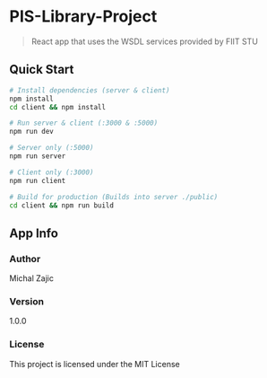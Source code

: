 # PIS-Library-Project

> React app that uses the WSDL services provided by FIIT STU

## Quick Start

```bash
# Install dependencies (server & client)
npm install
cd client && npm install

# Run server & client (:3000 & :5000)
npm run dev

# Server only (:5000)
npm run server

# Client only (:3000)
npm run client

# Build for production (Builds into server ./public)
cd client && npm run build

```

## App Info

### Author

Michal Zajic

### Version

1.0.0

### License

This project is licensed under the MIT License
